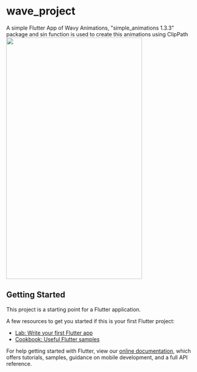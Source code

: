# wave_project

A simple Flutter App of Wavy Animations, 
"simple_animations 1.3.3" package and sin function is used to create this animations using ClipPath
<img src="./wave_project/media/TinyTakebyMangoApps-29-08-2019-1.gif" width="360" height="640">

## Getting Started

This project is a starting point for a Flutter application.

A few resources to get you started if this is your first Flutter project:

- [Lab: Write your first Flutter app](https://flutter.dev/docs/get-started/codelab)
- [Cookbook: Useful Flutter samples](https://flutter.dev/docs/cookbook)

For help getting started with Flutter, view our
[online documentation](https://flutter.dev/docs), which offers tutorials,
samples, guidance on mobile development, and a full API reference.
